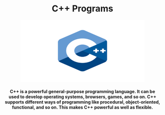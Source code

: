 <h1 align="center">C++ Programs</h1>

<div align= "center"><img src="https://github.com/Ayushparikh-code/Cpp-Programs/blob/updatereadme/C++-Logo.wine.png?raw=true" width="400" height="200"/>
  <h4>C++ is a powerful general-purpose programming language. It can be used to develop operating systems, browsers, games, and so on. C++ supports different ways of programming like procedural, object-oriented, functional, and so on. This makes C++ powerful as well as flexible.</h4>
</div>





